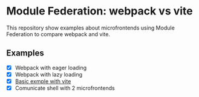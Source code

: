 # Module Federation: webpack vs vite
This repository show examples about microfrontends using Module Federation to compare webpack and vite.

## Examples
- [X] Webpack with eager loading
- [X] Webpack with lazy loading
- [X] [Basic exmple with vite]([https://github.com/originjs/vite-plugin-federation/tree/main/packages/examples/react-vite](https://github.com/jeissonmgz/module-federation-webpack-vite/tree/main/vite-simple-component))
- [X] Comunicate shell with 2 microfrontends

